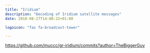 ```yaml
---
title: "Iridium"
description: "Decoding of Iridium satellite messages"
date: 2018-08-27T14:08:22+01:00

logoicon: "fas fa-broadcast-tower"

---
```



https://github.com/muccc/gr-iridium/commits?author=TheBiggerGuy
